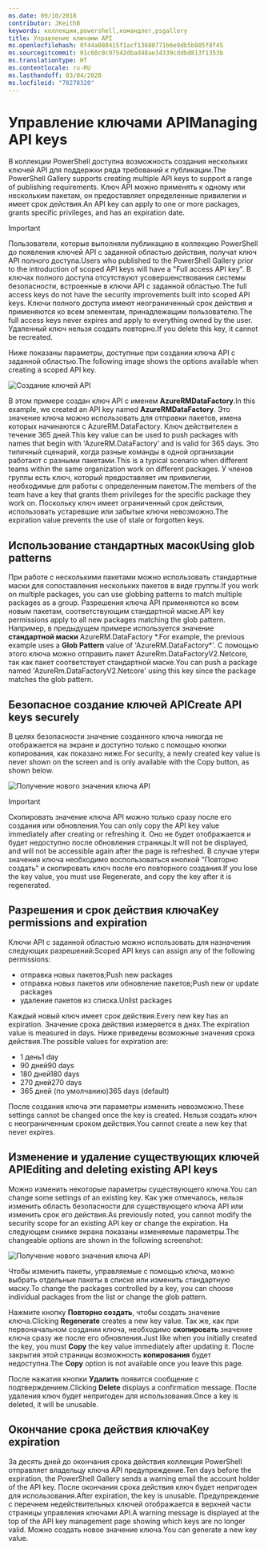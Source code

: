```yaml
---
ms.date: 09/10/2018
contributor: JKeithB
keywords: коллекции,powershell,командлет,psgallery
title: Управление ключами API
ms.openlocfilehash: 0f44a080415f1acf13680771b6e9db5b805f8f45
ms.sourcegitcommit: 01c60c0c97542dbad48ae34339cddbd813f1353b
ms.translationtype: HT
ms.contentlocale: ru-RU
ms.lasthandoff: 03/04/2020
ms.locfileid: "78278320"
---
```

# <a name="managing-api-keys"></a><span data-ttu-id="2003f-103">Управление ключами API</span><span class="sxs-lookup"><span data-stu-id="2003f-103">Managing API keys</span></span>

<span data-ttu-id="2003f-104">В коллекции PowerShell доступна возможность создания нескольких ключей API для поддержки ряда требований к публикации.</span><span class="sxs-lookup"><span data-stu-id="2003f-104">The PowerShell Gallery supports creating multiple API keys to support a range of publishing requirements.</span></span> <span data-ttu-id="2003f-105">Ключ API можно применять к одному или нескольким пакетам, он предоставляет определенные привилегии и имеет срок действия.</span><span class="sxs-lookup"><span data-stu-id="2003f-105">An API key can apply to one or more packages, grants specific privileges, and has an expiration date.</span></span>

> [!IMPORTANT]
> <span data-ttu-id="2003f-106">Пользователи, которые выполняли публикацию в коллекцию PowerShell до появления ключей API с заданной областью действия, получат ключ API полного доступа.</span><span class="sxs-lookup"><span data-stu-id="2003f-106">Users who published to the PowerShell Gallery prior to the introduction of scoped API keys will have a "Full access API key".</span></span> <span data-ttu-id="2003f-107">В ключах полного доступа отсутствуют усовершенствования системы безопасности, встроенные в ключи API с заданной областью.</span><span class="sxs-lookup"><span data-stu-id="2003f-107">The full access keys do not have the security improvements built into scoped API keys.</span></span> <span data-ttu-id="2003f-108">Ключи полного доступа имеют неограниченный срок действия и применяются ко всем элементам, принадлежащим пользователю.</span><span class="sxs-lookup"><span data-stu-id="2003f-108">The full access keys never expires and apply to everything owned by the user.</span></span> <span data-ttu-id="2003f-109">Удаленный ключ нельзя создать повторно.</span><span class="sxs-lookup"><span data-stu-id="2003f-109">If you delete this key, it cannot be recreated.</span></span>

<span data-ttu-id="2003f-110">Ниже показаны параметры, доступные при создании ключа API с заданной областью.</span><span class="sxs-lookup"><span data-stu-id="2003f-110">The following image shows the options available when creating a scoped API key.</span></span>

![Создание ключей API](media/creating-APIkeys/PSGallery_KeyScoped.png)

<span data-ttu-id="2003f-112">В этом примере создан ключ API с именем **AzureRMDataFactory**.</span><span class="sxs-lookup"><span data-stu-id="2003f-112">In this example, we created an API key named **AzureRMDataFactory**.</span></span> <span data-ttu-id="2003f-113">Это значение ключа можно использовать для отправки пакетов, имена которых начинаются с AzureRM.DataFactory. Ключ действителен в течение 365 дней.</span><span class="sxs-lookup"><span data-stu-id="2003f-113">This key value can be used to push packages with names that begin with 'AzureRM.DataFactory' and is valid for 365 days.</span></span> <span data-ttu-id="2003f-114">Это типичный сценарий, когда разные команды в одной организации работают с разными пакетами.</span><span class="sxs-lookup"><span data-stu-id="2003f-114">This is a typical scenario when different teams within the same organization work on different packages.</span></span> <span data-ttu-id="2003f-115">У членов группы есть ключ, который предоставляет им привилегии, необходимые для работы с определенным пакетом.</span><span class="sxs-lookup"><span data-stu-id="2003f-115">The members of the team have a key that grants them privileges for the specific package they work on.</span></span>
<span data-ttu-id="2003f-116">Поскольку ключ имеет ограниченный срок действия, использовать устаревшие или забытые ключи невозможно.</span><span class="sxs-lookup"><span data-stu-id="2003f-116">The expiration value prevents the use of stale or forgotten keys.</span></span>

## <a name="using-glob-patterns"></a><span data-ttu-id="2003f-117">Использование стандартных масок</span><span class="sxs-lookup"><span data-stu-id="2003f-117">Using glob patterns</span></span>

<span data-ttu-id="2003f-118">При работе с несколькими пакетами можно использовать стандартные маски для сопоставления нескольких пакетов в виде группы.</span><span class="sxs-lookup"><span data-stu-id="2003f-118">If you work on multiple packages, you can use globbing patterns to match multiple packages as a group.</span></span> <span data-ttu-id="2003f-119">Разрешения ключа API применяются ко всем новым пакетам, соответствующим стандартной маске.</span><span class="sxs-lookup"><span data-stu-id="2003f-119">API key permissions apply to all new packages matching the glob pattern.</span></span> <span data-ttu-id="2003f-120">Например, в предыдущем примере используется значение **стандартной маски** AzureRM.DataFactory \*.</span><span class="sxs-lookup"><span data-stu-id="2003f-120">For example, the previous example uses a **Glob Pattern** value of 'AzureRM.DataFactory\*'.</span></span> <span data-ttu-id="2003f-121">С помощью этого ключа можно отправить пакет AzureRm.DataFactoryV2.Netcore, так как пакет соответствует стандартной маске.</span><span class="sxs-lookup"><span data-stu-id="2003f-121">You can push a package named 'AzureRm.DataFactoryV2.Netcore' using this key since the package matches the glob pattern.</span></span>

## <a name="create-api-keys-securely"></a><span data-ttu-id="2003f-122">Безопасное создание ключей API</span><span class="sxs-lookup"><span data-stu-id="2003f-122">Create API keys securely</span></span>

<span data-ttu-id="2003f-123">В целях безопасности значение созданного ключа никогда не отображается на экране и доступно только с помощью кнопки копирования, как показано ниже.</span><span class="sxs-lookup"><span data-stu-id="2003f-123">For security, a newly created key value is never shown on the screen and is only available with the Copy button, as shown below.</span></span>

![Получение нового значения ключа API](media/creating-APIkeys/PSGallery_CopyCreatedKey.png)

> [!IMPORTANT]
> <span data-ttu-id="2003f-125">Скопировать значение ключа API можно только сразу после его создания или обновления.</span><span class="sxs-lookup"><span data-stu-id="2003f-125">You can only copy the API key value immediately after creating or refreshing it.</span></span> <span data-ttu-id="2003f-126">Оно не будет отображается и будет недоступно после обновления страницы.</span><span class="sxs-lookup"><span data-stu-id="2003f-126">It will not be displayed, and will not be accessible again after the page is refreshed.</span></span> <span data-ttu-id="2003f-127">В случае утери значения ключа необходимо воспользоваться кнопкой "Повторно создать" и скопировать ключ после его повторного создания.</span><span class="sxs-lookup"><span data-stu-id="2003f-127">If you lose the key value, you must use Regenerate, and copy the key after it is regenerated.</span></span>

## <a name="key-permissions-and-expiration"></a><span data-ttu-id="2003f-128">Разрешения и срок действия ключа</span><span class="sxs-lookup"><span data-stu-id="2003f-128">Key permissions and expiration</span></span>

<span data-ttu-id="2003f-129">Ключи API с заданной областью можно использовать для назначения следующих разрешений:</span><span class="sxs-lookup"><span data-stu-id="2003f-129">Scoped API keys can assign any of the following permissions:</span></span>

- <span data-ttu-id="2003f-130">отправка новых пакетов;</span><span class="sxs-lookup"><span data-stu-id="2003f-130">Push new packages</span></span>
- <span data-ttu-id="2003f-131">отправка новых пакетов или обновление пакетов;</span><span class="sxs-lookup"><span data-stu-id="2003f-131">Push new or update packages</span></span>
- <span data-ttu-id="2003f-132">удаление пакетов из списка.</span><span class="sxs-lookup"><span data-stu-id="2003f-132">Unlist packages</span></span>

<span data-ttu-id="2003f-133">Каждый новый ключ имеет срок действия.</span><span class="sxs-lookup"><span data-stu-id="2003f-133">Every new key has an expiration.</span></span> <span data-ttu-id="2003f-134">Значение срока действия измеряется в днях.</span><span class="sxs-lookup"><span data-stu-id="2003f-134">The expiration value is measured in days.</span></span> <span data-ttu-id="2003f-135">Ниже приведены возможные значения срока действия.</span><span class="sxs-lookup"><span data-stu-id="2003f-135">The possible values for expiration are:</span></span>

- <span data-ttu-id="2003f-136">1 день</span><span class="sxs-lookup"><span data-stu-id="2003f-136">1 day</span></span>
- <span data-ttu-id="2003f-137">90 дней</span><span class="sxs-lookup"><span data-stu-id="2003f-137">90 days</span></span>
- <span data-ttu-id="2003f-138">180 дней</span><span class="sxs-lookup"><span data-stu-id="2003f-138">180 days</span></span>
- <span data-ttu-id="2003f-139">270 дней</span><span class="sxs-lookup"><span data-stu-id="2003f-139">270 days</span></span>
- <span data-ttu-id="2003f-140">365 дней (по умолчанию)</span><span class="sxs-lookup"><span data-stu-id="2003f-140">365 days (default)</span></span>

<span data-ttu-id="2003f-141">После создания ключа эти параметры изменить невозможно.</span><span class="sxs-lookup"><span data-stu-id="2003f-141">These settings cannot be changed once the key is created.</span></span> <span data-ttu-id="2003f-142">Нельзя создать ключ с неограниченным сроком действия.</span><span class="sxs-lookup"><span data-stu-id="2003f-142">You cannot create a new key that never expires.</span></span>

## <a name="editing-and-deleting-existing-api-keys"></a><span data-ttu-id="2003f-143">Изменение и удаление существующих ключей API</span><span class="sxs-lookup"><span data-stu-id="2003f-143">Editing and deleting existing API keys</span></span>

<span data-ttu-id="2003f-144">Можно изменить некоторые параметры существующего ключа.</span><span class="sxs-lookup"><span data-stu-id="2003f-144">You can change some settings of an existing key.</span></span> <span data-ttu-id="2003f-145">Как уже отмечалось, нельзя изменить область безопасности для существующего ключа API или изменить срок его действия.</span><span class="sxs-lookup"><span data-stu-id="2003f-145">As previously noted, you cannot modify the security scope for an existing API key or change the expiration.</span></span> <span data-ttu-id="2003f-146">На следующем снимке экрана показаны изменяемые параметры.</span><span class="sxs-lookup"><span data-stu-id="2003f-146">The changeable options are shown in the following screenshot:</span></span>

![Получение нового значения ключа API](media/creating-APIkeys/PSGallery_EditAPIKey.png)

<span data-ttu-id="2003f-148">Чтобы изменить пакеты, управляемые с помощью ключа, можно выбрать отдельные пакеты в списке или изменить стандартную маску.</span><span class="sxs-lookup"><span data-stu-id="2003f-148">To change the packages controlled by a key, you can choose individual packages from the list or change the glob pattern.</span></span>

<span data-ttu-id="2003f-149">Нажмите кнопку **Повторно создать**, чтобы создать значение ключа.</span><span class="sxs-lookup"><span data-stu-id="2003f-149">Clicking **Regenerate** creates a new key value.</span></span> <span data-ttu-id="2003f-150">Так же, как при первоначальном создании ключа, необходимо **скопировать** значение ключа сразу же после его обновления.</span><span class="sxs-lookup"><span data-stu-id="2003f-150">Just like when you initially created the key, you must **Copy** the key value immediately after updating it.</span></span> <span data-ttu-id="2003f-151">После закрытия этой страницы возможность **копирования** будет недоступна.</span><span class="sxs-lookup"><span data-stu-id="2003f-151">The **Copy** option is not available once you leave this page.</span></span>

<span data-ttu-id="2003f-152">После нажатия кнопки **Удалить** появится сообщение с подтверждением.</span><span class="sxs-lookup"><span data-stu-id="2003f-152">Clicking **Delete** displays a confirmation message.</span></span> <span data-ttu-id="2003f-153">После удаления ключ будет непригоден для использования.</span><span class="sxs-lookup"><span data-stu-id="2003f-153">Once a key is deleted, it will be unusable.</span></span>

## <a name="key-expiration"></a><span data-ttu-id="2003f-154">Окончание срока действия ключа</span><span class="sxs-lookup"><span data-stu-id="2003f-154">Key expiration</span></span>

<span data-ttu-id="2003f-155">За десять дней до окончания срока действия коллекция PowerShell отправляет владельцу ключа API предупреждение.</span><span class="sxs-lookup"><span data-stu-id="2003f-155">Ten days before the expiration, the PowerShell Gallery sends a warning email the account holder of the API key.</span></span> <span data-ttu-id="2003f-156">После окончания срока действия ключ будет непригоден для использования.</span><span class="sxs-lookup"><span data-stu-id="2003f-156">After expiration, the key is unusable.</span></span> <span data-ttu-id="2003f-157">Предупреждение с перечнем недействительных ключей отображается в верхней части страницы управления ключами API.</span><span class="sxs-lookup"><span data-stu-id="2003f-157">A warning message is displayed at the top of the API key management page showing which keys are no longer valid.</span></span> <span data-ttu-id="2003f-158">Можно создать новое значение ключа.</span><span class="sxs-lookup"><span data-stu-id="2003f-158">You can generate a new key value.</span></span>
